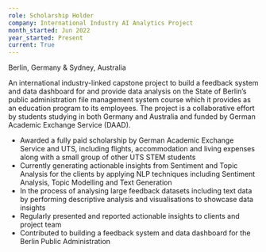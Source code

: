 ```yaml
---
role: Scholarship Holder
company: International Industry AI Analytics Project
month_started: Jun 2022
year_started: Present
current: True
---
```


Berlin, Germany & Sydney, Australia 

An international industry-linked capstone project to build a feedback system and data dashboard for and provide data analysis on the State of Berlin’s public administration file management system course which it provides as an education program to its employees. The project is a collaborative effort by students studying in both Germany and Australia and funded by German Academic Exchange Service (DAAD).



* Awarded a fully paid scholarship by German Academic Exchange Service and UTS, including flights, accommodation and living expenses along with a small group of other UTS STEM students 
* Currently generating actionable insights from Sentiment and Topic Analysis for the clients by applying NLP techniques including Sentiment Analysis, Topic Modelling and Text Generation 
* In the process of analysing large feedback datasets including text data by performing descriptive analysis and visualisations to showcase data insights 
* Regularly presented and reported actionable insights to clients and project team 
* Contributed to building a feedback system and data dashboard for the Berlin Public Administration 
